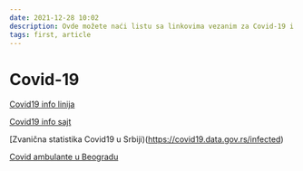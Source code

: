 ```yaml
---
date: 2021-12-28 10:02
description: Ovde možete naći listu sa linkovima vezanim za Covid-19 i trenutnu situaciju sa Korona virusom 
tags: first, article
---
```

# Covid-19

[Covid19 info linija](tel:19920)  
 
[Covid19 info sajt](https://covid19.rs/)  
  
[Zvanična statistika Covid19 u Srbiji)(https://covid19.data.gov.rs/infected)  

[Covid ambulante u Beogradu](https://www.danubeogradu.rs/2020/04/kovid-ambulante-u-beogradskim-domovima-zdravlja/)

